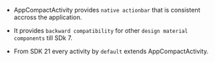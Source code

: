 - AppCompactActivity provides `native actionbar` that is consistent accross the application.  

- It provides `backward compatibility` for other `design material components` till SDk 7.  

- From SDK 21 every activity by `default` extends AppCompactActivity.  